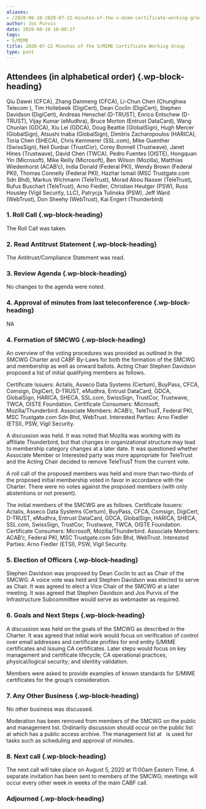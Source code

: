 ```yaml
---
aliases:
- /2020-08-10-2020-07-22-minutes-of-the-s-mime-certificate-working-group/
author: Jos Purvis
date: 2020-08-10 16:00:27
tags:
- S/MIME
title: 2020-07-22 Minutes of the S/MIME Certificate Working Group
type: post
---
```


## Attendees (in alphabetical order) {.wp-block-heading}

Qiu Dawei (CFCA), Zhang Danmeng (CFCA), Li-Chun Chen (Chunghwa Telecom ), Tim Hollebeek (DigiCert), Dean Coclin (DigiCert), Stephen Davidson (DigiCert), Andreas Henschel (D-TRUST), Enrico Entschew (D-TRUST), Vijay Kumar (eMudhra), Bruce Morton (Entrust DataCard), Wang Chunlan (GDCA), Xiu Lei (GDCA), Doug Beattie (GlobalSign), Hugh Mercer (GlobalSign), Atsushi Inaba (GlobalSign), Dimitris Zacharopoulos (HARICA), Toria Chen (SHECA), Chris Kemmerer (SSL.com), Mike Guenther (SwissSign), Neil Dunbar (TrustCor), Corey Bonnell (Trustwave), Janet Hines (Trustwave), David Chen (TWCA), Pedro Fuentes (OISTE), Hongquan Yin (Microsoft), Mike Reilly (Microsoft), Ben Wilson (Mozilla), Matthias Wiedenhorst (ACAB’c), India Donald (Federal PKI), Wendy Brown (Federal PKI), Thomas Connelly (Federal PKI), Hazhar Ismail (MSC Trustgate.com Sdn Bhd), Markus Wichmann (TeleTrust), Morad Abou Nasser (TeleTrust), Rufus Buschart (TeleTrust), Arno Fiedler, Christian Heutger (PSW), Russ Housley (Vigil Security, LLC), Patrycja Tulinska (PSW), Jeff Ward (WebTrust), Don Sheehy (WebTrust), Kai Engert (Thunderbird)

### 1. Roll Call {.wp-block-heading}

The Roll Call was taken.

### 2. Read Antitrust Statement {.wp-block-heading}

The Antitrust/Compliance Statement was read.

### 3. Review Agenda {.wp-block-heading}

No changes to the agenda were noted.

### 4. Approval of minutes from last teleconference {.wp-block-heading}

NA

### 4. Formation of SMCWG {.wp-block-heading}

An overview of the voting procedures was provided as outlined in the SMCWG Charter and CABF By-Laws for both the formation of the SMCWG and membership as well as onward ballots. Acting Chair Stephen Davidson proposed a list of initial qualifying members as follows.

Certificate Issuers: Actalis, Asseco Data Systems (Certum), BuyPass, CFCA, Comsign, DigiCert, D-TRUST, eMudhra, Entrust DataCard, GDCA, GlobalSign, HARICA, SHECA, SSL.com, SwissSign, TrustCor, Trustwave, TWCA, OISTE Foundation. Certificate Consumers: Microsoft, Mozilla/Thunderbird. Associate Members: ACAB’c, TeleTrusT, Federal PKI, MSC Trustgate.com Sdn Bhd, WebTrust. Interested Parties: Arno Fiedler (ETSI), PSW, Vigil Security.

A discussion was held. It was noted that Mozilla was working with its affiliate Thunderbird, but that changes in organizational structure may lead to membership category changes at a later date. It was questioned whether Associate Member or Interested party was more appropriate for TeleTrust and the Acting Chair decided to remove TeleTrusT from the current vote.

A roll call of the proposed members was held and more than two-thirds of the proposed initial membership voted in favor in accordance with the Charter. There were no votes against the proposed members (with only abstentions or not present).

The initial members of the SMCWG are as follows. Certificate Issuers: Actalis, Asseco Data Systems (Certum), BuyPass, CFCA, Comsign, DigiCert, D-TRUST, eMudhra, Entrust DataCard, GDCA, GlobalSign, HARICA, SHECA, SSL.com, SwissSign, TrustCor, Trustwave, TWCA, OISTE Foundation. Certificate Consumers: Microsoft, Mozilla/Thunderbird. Associate Members: ACAB’c, Federal PKI, MSC Trustgate.com Sdn Bhd, WebTrust. Interested Parties: Arno Fiedler (ETSI), PSW, Vigil Security.

### 5. Election of Officers {.wp-block-heading}

Stephen Davidson was proposed by Dean Coclin to act as Chair of the SMCWG. A voice vote was held and Stephen Davidson was elected to serve as Chair. It was agreed to elect a Vice Chair of the SMCWG at a later meeting. It was agreed that Stephen Davidson and Jos Purvis of the Infrastructure Subcommittee would serve as webmaster as required.

### 6. Goals and Next Steps {.wp-block-heading}

A discussion was held on the goals of the SMCWG as described in the Charter. It was agreed that initial work would focus on verification of control over email addresses and certificate profiles for end entity S/MIME certificates and Issuing CA certificates. Later steps would focus on key management and certificate lifecycle; CA operational practices, physical/logical security; and identity validation.

Members were asked to provide examples of known standards for S/MIME certificates for the group’s consideration.

### 7. Any Other Business {.wp-block-heading}

No other business was discussed.

Moderation has been removed from members of the SMCWG on the public and management list. Ordinarily discussion should occur on the public list at which has a public access archive. The management list at   is used for tasks such as scheduling and approval of minutes.

### 8. Next call {.wp-block-heading}

The next call will take place on August 5, 2020 at 11:00am Eastern Time. A separate invitation has been sent to members of the SMCWG; meetings will occur every other week in weeks of the main CABF call.

### Adjourned {.wp-block-heading}